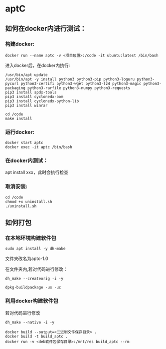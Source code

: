 # aptC

## 如何在docker内进行测试：
### 构建docker:
```
docker run --name aptc -v <项目位置>:/code -it ubuntu:latest /bin/bash
```
进入docker后，在docker内执行:
```
/usr/bin/apt update
/usr/bin/apt -y install python3 python3-pip python3-loguru python3-pycurl python3-certifi python3-wget python3-lz4 python3-magic python3-packaging python3-rarfile python3-numpy python3-requests
pip3 install spdx-tools
pip3 install cyclonedx-bom
pip3 install cyclonedx-python-lib
pip3 install winrar

cd /code
make install

```
### 运行docker:
```
docker start aptc
docker exec -it aptc /bin/bash
```
### 在docker内测试：
apt install xxx，此时会执行检查

### 取消安装:
```
cd /code
chmod +x uninstall.sh
./uninstall.sh
```
## 如何打包

### 在本地环境构建软件包
```
sudo apt install -y dh-make
```
文件夹改名为aptc-1.0

在文件夹内,若对代码进行修改：
```
dh_make --createorig -i -y
```

```
dpkg-buildpackage -us -uc
```
### 利用docker构建软件包
若对代码进行修改
```
dh_make --native -i -y
```

```
docker build --output=<二进制文件保存目录> .
docker build -t build_aptc .
docker run -v <deb软件包保存目录>:/mnt/res build_aptc --rm
```

